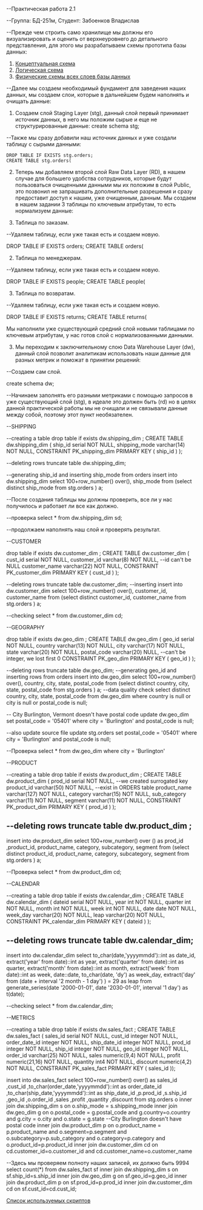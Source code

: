 --Практическая работа 2.1

--Группа: БД-251м, Студент: Забоенков Владислав

--Прежде чем строить само хранилище мы должны его визуализировать и оценить от верхнеуровнего до детального представления, для этого мы разрабатываем схемы прототипа базы данных:
1. [Концептуальная схема](https://github.com/St73-oss/DEP-MGPU/tree/main/Module02/%D0%9A%D0%BE%D0%BD%D1%86%D0%B5%D0%BF%D1%82%D1%83%D0%B0%D0%BB%D1%8C%D0%BD%D0%B0%D1%8F%20%D1%81%D1%85%D0%B5%D0%BC%D0%B0)
2. [Логическая схема](https://github.com/St73-oss/DEP-MGPU/tree/main/Module02/%D0%9B%D0%BE%D0%B3%D0%B8%D1%87%D0%B5%D1%81%D0%BA%D0%B0%D1%8F%20%D1%81%D1%85%D0%B5%D0%BC%D0%B0)
3. [Физические схемы всех слоев базы данных](https://github.com/St73-oss/DEP-MGPU/tree/main/Module02/%D0%A4%D0%B8%D0%B7%D0%B8%D1%87%D0%B5%D1%81%D0%BA%D0%B8%D0%B5%20%D1%81%D1%85%D0%B5%D0%BC%D1%8B%20%D0%91%D0%94)

--Далее мы создаем необходимый фундамент для заведения наших данных, мы создаем слои, которые в дальнейшем будем наполнять и очищать данные:
1. Создаем слой Staging Layer (stg), данный слой первый принимает источник данных, в него мы положим сырые и еще не структурированные данные:
    create schema stg;

--Также мы сразу добавили наш источник данных и уже создали таблицу с сырыми данными:

    DROP TABLE IF EXISTS stg.orders;
    CREATE TABLE stg.orders(
2. Теперь мы добавляем второй слой Raw Data Layer (RD), в нашем случае для большего удобства сотрудников, которые будут пользоваться очищенными данными мы их положим в слой Public, это позвонил не запрашивать дополнительные разрешения и сразу предоставит доступ к нашим, уже очищенным, данным. Мы создаем в нашем задании 3 таблицы по ключевым атрибутам, то есть нормализуем данные:

1. Таблица по заказам.

--Удаляем таблицу, если уже такая есть и создаем новую.
   
   DROP TABLE IF EXISTS orders;
   CREATE TABLE orders(

2. Таблица по менеджерам.

--Удаляем таблицу, если уже такая есть и создаем новую.
   
   DROP TABLE IF EXISTS people;
   CREATE TABLE people(

3. Таблица по возвратам.

--Удаляем таблицу, если уже такая есть и создаем новую.
   
   DROP TABLE IF EXISTS returns;
   CREATE TABLE returns(

Мы наполнили уже существующий средний слой новыми таблицами по ключевым атрибутам, у нас готов слой с нормализованными данными.

3. Мы переходим к заключительному слою Data Warehouse Layer (dw), данный слой позволит аналитикам использовать наши данные для разных метрик и поможат в принятии решений:

--Создаем сам слой.

create schema dw;


--Начинаем заполнять его разными метриками с помощью запросов в уже существующий слой (stg), в идеале это должен быть (rd) но в целях данной практической работы мы не очищали и не связывали данные между собой, поэтому этот пункт необязателен.

--SHIPPING

--creating a table
drop table if exists dw.shipping_dim ;
CREATE TABLE dw.shipping_dim
(
 ship_id       serial NOT NULL,
 shipping_mode varchar(14) NOT NULL,
 CONSTRAINT PK_shipping_dim PRIMARY KEY ( ship_id )
);

--deleting rows
truncate table dw.shipping_dim;

--generating ship_id and inserting ship_mode from orders
insert into dw.shipping_dim 
select 100+row_number() over(), ship_mode from (select distinct ship_mode from stg.orders ) a;

--После создания таблицы мы должны проверить, все ли у нас получилось и работает ли все как должно.

--проверка
select * from dw.shipping_dim sd;

--продолжаем наполнять наш слой и проверять результат.

--CUSTOMER

drop table if exists dw.customer_dim ;
CREATE TABLE dw.customer_dim
(
cust_id serial NOT NULL,
customer_id   varchar(8) NOT NULL, --id can't be NULL
 customer_name varchar(22) NOT NULL,
 CONSTRAINT PK_customer_dim PRIMARY KEY ( cust_id )
);

--deleting rows
truncate table dw.customer_dim;
--inserting
insert into dw.customer_dim 
select 100+row_number() over(), customer_id, customer_name from (select distinct customer_id, customer_name from stg.orders ) a;

--checking
select * from dw.customer_dim cd;

--GEOGRAPHY

drop table if exists dw.geo_dim ;
CREATE TABLE dw.geo_dim
(
 geo_id      serial NOT NULL,
 country     varchar(13) NOT NULL,
 city        varchar(17) NOT NULL,
 state       varchar(20) NOT NULL,
 postal_code varchar(20) NULL,       --can't be integer, we lost first 0
 CONSTRAINT PK_geo_dim PRIMARY KEY ( geo_id )
);

--deleting rows
truncate table dw.geo_dim;
--generating geo_id and inserting rows from orders
insert into dw.geo_dim 
select 100+row_number() over(), country, city, state, postal_code from (select distinct country, city, state, postal_code from stg.orders ) a;
--data quality check
select distinct country, city, state, postal_code from dw.geo_dim
where country is null or city is null or postal_code is null;

-- City Burlington, Vermont doesn't have postal code
update dw.geo_dim
set postal_code = '05401'
where city = 'Burlington'  and postal_code is null;

--also update source file
update stg.orders
set postal_code = '05401'
where city = 'Burlington'  and postal_code is null;

--Проверка
select * from dw.geo_dim
where city = 'Burlington'

--PRODUCT

--creating a table
drop table if exists dw.product_dim ;
CREATE TABLE dw.product_dim
(
 prod_id   serial NOT NULL, --we created surrogated key
 product_id   varchar(50) NOT NULL,  --exist in ORDERS table
 product_name varchar(127) NOT NULL,
 category     varchar(15) NOT NULL,
 sub_category varchar(11) NOT NULL,
 segment      varchar(11) NOT NULL,
 CONSTRAINT PK_product_dim PRIMARY KEY ( prod_id )
);

--deleting rows
truncate table dw.product_dim ;
--
insert into dw.product_dim 
select 100+row_number() over () as prod_id ,product_id, product_name, category, subcategory, segment from (select distinct product_id, product_name, category, subcategory, segment from stg.orders ) a;

--Проверка
select * from dw.product_dim cd;

--CALENDAR

--creating a table
drop table if exists dw.calendar_dim ;
CREATE TABLE dw.calendar_dim
(
dateid serial  NOT NULL,
year        int NOT NULL,
quarter     int NOT NULL,
month       int NOT NULL,
week        int NOT NULL,
date        date NOT NULL,
week_day    varchar(20) NOT NULL,
leap  varchar(20) NOT NULL,
CONSTRAINT PK_calendar_dim PRIMARY KEY ( dateid )
);

--deleting rows
truncate table dw.calendar_dim;
--
insert into dw.calendar_dim 
select 
to_char(date,'yyyymmdd')::int as date_id,  
       extract('year' from date)::int as year,
       extract('quarter' from date)::int as quarter,
       extract('month' from date)::int as month,
       extract('week' from date)::int as week,
       date::date,
       to_char(date, 'dy') as week_day,
       extract('day' from
               (date + interval '2 month - 1 day')
              ) = 29
       as leap
  from generate_series(date '2000-01-01',
                       date '2030-01-01',
                       interval '1 day')
       as t(date);

--checking
select * from dw.calendar_dim;

--METRICS

--creating a table
drop table if exists dw.sales_fact ;
CREATE TABLE dw.sales_fact
(
 sales_id      serial NOT NULL,
 cust_id integer NOT NULL,
 order_date_id integer NOT NULL,
 ship_date_id integer NOT NULL,
 prod_id  integer NOT NULL,
 ship_id     integer NOT NULL,
 geo_id      integer NOT NULL,
 order_id    varchar(25) NOT NULL,
 sales       numeric(9,4) NOT NULL,
 profit      numeric(21,16) NOT NULL,
 quantity    int4 NOT NULL,
 discount    numeric(4,2) NOT NULL,
 CONSTRAINT PK_sales_fact PRIMARY KEY ( sales_id ));


insert into dw.sales_fact 
select
	 100+row_number() over() as sales_id
	 ,cust_id
	 ,to_char(order_date,'yyyymmdd')::int as  order_date_id
	 ,to_char(ship_date,'yyyymmdd')::int as  ship_date_id
	 ,p.prod_id
	 ,s.ship_id
	 ,geo_id
	 ,o.order_id
	 ,sales
	 ,profit
     ,quantity
	 ,discount
from stg.orders o 
inner join dw.shipping_dim s on o.ship_mode = s.shipping_mode
inner join dw.geo_dim g on o.postal_code = g.postal_code and g.country=o.country and g.city = o.city and o.state = g.state --City Burlington doesn't have postal code
inner join dw.product_dim p on o.product_name = p.product_name and o.segment=p.segment and o.subcategory=p.sub_category and o.category=p.category and o.product_id=p.product_id 
inner join dw.customer_dim cd on cd.customer_id=o.customer_id and cd.customer_name=o.customer_name 

--Здесь мы проверяем полноту наших записей, их должно быть 9994
select count(*) from dw.sales_fact sf
inner join dw.shipping_dim s on sf.ship_id=s.ship_id
inner join dw.geo_dim g on sf.geo_id=g.geo_id
inner join dw.product_dim p on sf.prod_id=p.prod_id
inner join dw.customer_dim cd on sf.cust_id=cd.cust_id;

[Список используемых скриптов](https://github.com/St73-oss/DEP-MGPU/tree/main/Module02/%D0%98%D1%81%D1%85%D0%BE%D0%B4%D0%BD%D1%8B%D0%B5%20%D0%B4%D0%B0%D0%BD%D0%BD%D1%8B%D0%B5)
